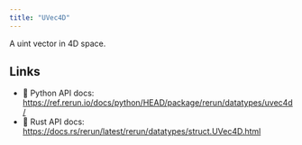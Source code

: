 ```yaml
---
title: "UVec4D"
---
```


A uint vector in 4D space.


## Links
 * 🐍 Python API docs: https://ref.rerun.io/docs/python/HEAD/package/rerun/datatypes/uvec4d/
 * 🦀 Rust API docs: https://docs.rs/rerun/latest/rerun/datatypes/struct.UVec4D.html


